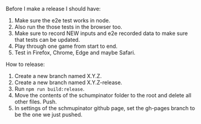 Before I make a release I should have:
1. Make sure the e2e test works in node.
2. Also run the those tests in the browser too.
3. Make sure to record NEW inputs and e2e recorded data to make sure that tests can be updated.
4. Play through one game from start to end.
5. Test in Firefox, Chrome, Edge and maybe Safari.

How to release:
1. Create a new branch named X.Y.Z.
2. Create a new branch named X.Y.Z-release.
3. Run `npm run build:release`.
4. Move the contents of the schumpinator folder to the root and delete all other files. Push.
5. In settings of the schmupinator github page, set the gh-pages branch to be the one we just pushed.